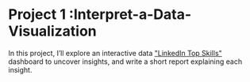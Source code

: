 # Project 1 :Interpret-a-Data-Visualization
In this project, I’ll explore an interactive data <a href="https://public.tableau.com/profile/matt.chambers#!/vizhome/LinkedInTopSkills2016-MakeoverMonday/LinkedInTopSkills2016-MakeoverMonday/">"LinkedIn Top Skills"</a> dashboard to uncover insights, and write a short report
explaining each insight.
